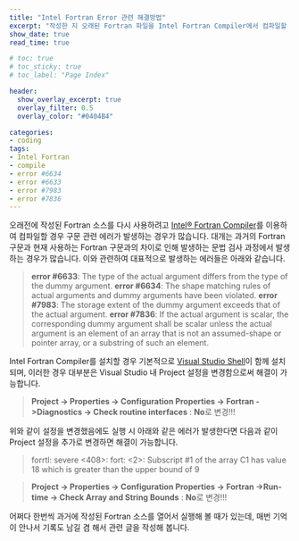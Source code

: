 ```yaml
---
title: "Intel Fortran Error 관련 해결방법" 
excerpt: "작성한 지 오래된 Fortran 파일을 Intel Fortran Compiler에서 컴파일할 경우 발생되는 에러에 관한 해결방법을 설명합니다."
show_date: true
read_time: true

# toc: true
# toc_sticky: true
# toc_label: "Page Index"

header:
  show_overlay_excerpt: true
  overlay_filter: 0.5
  overlay_color: "#0404B4"

categories: 
- coding 
tags: 
- Intel Fortran
- compile
- error #6634
- error #6633
- error #7983
- error #7836
---
```


오래전에 작성된 Fortran 소스를 다시 사용하려고 [Intel® Fortran Compiler](https://software.intel.com/content/www/us/en/develop/tools/oneapi/components/fortran-compiler.html#gs.av5o7k)를 이용하여 컴파일할 경우 구문 관련 에러가 발생하는 경우가 많습니다. 대개는 과거의 Fortran 구문과 현재 사용하는 Fortran 구문과의 차이로 인해 발생하는 문법 검사 과정에서 발생하는 경우가 많습니다. 이와 관련하여 대표적으로 발생하는 에러들은 아래와 같습니다.

> **error #6633**: The type of the actual argument differs from the type of the dummy argument.
> **error #6634**: The shape matching rules of actual arguments and dummy arguments have been violated.
> **error #7983**: The storage extent of the dummy argument exceeds that of the actual argument.
> **error #7836**: If the actual argument is scalar, the corresponding dummy argument shall be scalar unless the actual argument is an element of an array that is not an assumed-shape or pointer array, or a substring of such an element.

Intel Fortran Compiler를 설치할 경우 기본적으로 [Visual Studio Shell](https://docs.microsoft.com/ko-kr/visualstudio/extensibility/internals/visual-studio-shell?view=vs-2019)이 함께 설치되며, 이러한 경우 대부분은 Visual Studio 내 Project 설정을 변경함으로써 해결이 가능합니다.

> **Project -> Properties -> Configuration Properties -> Fortran ->Diagnostics -> Check routine interfaces** : **No**로 변경!!!

위와 같이 설정을 변경했음에도 실행 시 아래와 같은 에러가 발생한다면 다음과 같이 Project 설정을 추가로 변경하면 해결이 가능합니다.

> forrtl: severe <408>: fort: <2>: Subscript #1 of the array C1 has value 18 which is greater than the upper bound of 9

> **Project -> Properties -> Configuration Properties -> Fortran ->Run-time -> Check Array and String Bounds** : **No**로 변경!!!

어쩌다 한번씩 과거에 작성된 Fortran 소스를 열어서 실행해 볼 때가 있는데, 매번 기억이 안나서 기록도 남길 겸 해서 관련 글을 작성해 봅니다.
